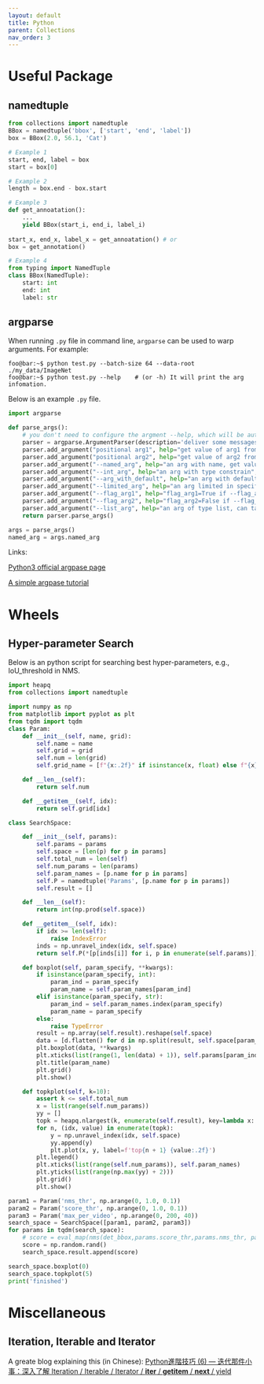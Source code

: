 ```yaml
---
layout: default
title: Python
parent: Collections
nav_order: 3
---
```


# Useful Package
## namedtuple
```python
from collections import namedtuple
BBox = namedtuple('bbox', ['start', 'end', 'label'])
box = BBox(2.0, 56.1, 'Cat')

# Example 1
start, end, label = box
start = box[0]

# Example 2
length = box.end - box.start

# Example 3
def get_annoatation():
    ...
    yield BBox(start_i, end_i, label_i)
    
start_x, end_x, label_x = get_annoatation() # or
box = get_annotation()

# Example 4
from typing import NamedTuple
class BBox(NamedTuple):
    start: int
    end: int
    label: str
```

## argparse
When running `.py` file in command line, `argparse` can be used to warp arguments. For example:
```console
foo@bar:~$ python test.py --batch-size 64 --data-root ./my_data/ImageNet
foo@bar:~$ python test.py --help    # (or -h) It will print the arg infomation.   
```
Below is an example `.py` file.
```python
import argparse

def parse_args():
    # you don't need to configure the argment --help, which will be automatically set by the package.
    parser = argparse.ArgumentParser(description='deliver some messages')
    parser.add_argument("positional arg1", help="get value of arg1 from the first arg in the command line, simple but not recommended")
    parser.add_argument("positional arg2", help="get value of arg2 from the second arg in the command line")
    parser.add_argument("--named_arg", help="an arg with name, get value from the `--an_named_arg` in the command line")
    parser.add_argument("--int_arg", help="an arg with type constrain", type=int)
    parser.add_argument("--arg_with_default", help="an arg with default value", default=5)
    parser.add_argument("--limited_arg", help="an arg limited in specific choices", choice=[1, 5, 6])
    parser.add_argument("--flag_arg1", help="flag_arg1=True if --flag_arg1 else False", action="store_ture")
    parser.add_argument("--flag_arg2", help="flag_arg2=False if --flag_arg2 else True", action="store_false")
    parser.add_argument("--list_arg", help="an arg of type list, can take multiple values", narg="+")
    return parser.parse_args()

args = parse_args()
named_arg = args.named_arg
```
Links:

[Python3 official argpase page](https://docs.python.org/3/library/argparse.html)

[A simple argpase tutorial](https://docs.python.org/3/howto/argparse.html)

# Wheels
## Hyper-parameter Search
Below is an python script for searching best hyper-parameters, e.g., IoU_threshold in NMS.
```python
import heapq
from collections import namedtuple

import numpy as np
from matplotlib import pyplot as plt
from tqdm import tqdm
class Param:
    def __init__(self, name, grid):
        self.name = name
        self.grid = grid
        self.num = len(grid)
        self.grid_name = [f"{x:.2f}" if isinstance(x, float) else f"{x}" for x in grid]

    def __len__(self):
        return self.num

    def __getitem__(self, idx):
        return self.grid[idx]

class SearchSpace:

    def __init__(self, params):
        self.params = params
        self.space = [len(p) for p in params]
        self.total_num = len(self)
        self.num_params = len(params)
        self.param_names = [p.name for p in params]
        self.P = namedtuple('Params', [p.name for p in params])
        self.result = []

    def __len__(self):
        return int(np.prod(self.space))

    def __getitem__(self, idx):
        if idx >= len(self):
            raise IndexError
        inds = np.unravel_index(idx, self.space)
        return self.P(*[p[inds[i]] for i, p in enumerate(self.params)])

    def boxplot(self, param_specify, **kwargs):
        if isinstance(param_specify, int):
            param_ind = param_specify
            param_name = self.param_names[param_ind]
        elif isinstance(param_specify, str):
            param_ind = self.param_names.index(param_specify)
            param_name = param_specify
        else:
            raise TypeError
        result = np.array(self.result).reshape(self.space)
        data = [d.flatten() for d in np.split(result, self.space[param_ind], axis=param_ind)]
        plt.boxplot(data, **kwargs)
        plt.xticks(list(range(1, len(data) + 1)), self.params[param_ind].grid_name)
        plt.title(param_name)
        plt.grid()
        plt.show()

    def topkplot(self, k=10):
        assert k <= self.total_num
        x = list(range(self.num_params))
        yy = []
        topk = heapq.nlargest(k, enumerate(self.result), key=lambda x: x[1])
        for n, (idx, value) in enumerate(topk):
            y = np.unravel_index(idx, self.space)
            yy.append(y)
            plt.plot(x, y, label=f'top{n + 1} {value:.2f}')
        plt.legend()
        plt.xticks(list(range(self.num_params)), self.param_names)
        plt.yticks(list(range(np.max(yy) + 2)))
        plt.grid()
        plt.show()

param1 = Param('nms_thr', np.arange(0, 1.0, 0.1))
param2 = Param('score_thr', np.arange(0, 1.0, 0.1))
param3 = Param('max_per_video', np.arange(0, 200, 40))
search_space = SearchSpace([param1, param2, param3])
for params in tqdm(search_space):
    # score = eval_map(nms(det_bbox,params.score_thr,params.nms_thr, params.max_per_video))
    score = np.random.rand()
    search_space.result.append(score)

search_space.boxplot(0)
search_space.topkplot(5)
print('finished')
```

# Miscellaneous
## Iteration, Iterable and Iterator

A greate blog explaining this (in Chinese): [Python進階技巧 (6) — 迭代那件小事：深入了解 Iteration / Iterable / Iterator / __iter__ / __getitem__ / __next__ / yield](https://medium.com/citycoddee/python%E9%80%B2%E9%9A%8E%E6%8A%80%E5%B7%A7-6-%E8%BF%AD%E4%BB%A3%E9%82%A3%E4%BB%B6%E5%B0%8F%E4%BA%8B-%E6%B7%B1%E5%85%A5%E4%BA%86%E8%A7%A3-iteration-iterable-iterator-iter-getitem-next-fac5b4542cf4)



